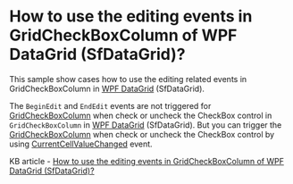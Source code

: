 # How to use the editing events in GridCheckBoxColumn of WPF DataGrid (SfDataGrid)?

This sample show cases how to use the editing related events in GridCheckBoxColumn in [WPF DataGrid](https://www.syncfusion.com/wpf-controls/datagrid) (SfDataGrid).

The `BeginEdit` and `EndEdit` events are not triggered for [GridCheckBoxColumn](https://help.syncfusion.com/cr/wpf/Syncfusion.UI.Xaml.Grid.GridCheckBoxColumn.html) when check or uncheck the CheckBox control in `GridCheckBoxColumn` in [WPF DataGrid](https://www.syncfusion.com/wpf-controls/datagrid) (SfDataGrid). But you can trigger the [GridCheckBoxColumn](https://help.syncfusion.com/cr/wpf/Syncfusion.UI.Xaml.Grid.GridCheckBoxColumn.html) when check or uncheck the CheckBox control by using [CurrentCellValueChanged](https://help.syncfusion.com/cr/wpf/Syncfusion.UI.Xaml.Grid.SfDataGrid.html#Syncfusion_UI_Xaml_Grid_SfDataGrid_CurrentCellValueChanged) event.

KB article - [How to use the editing events in GridCheckBoxColumn of WPF DataGrid (SfDataGrid)?](https://www.syncfusion.com/kb/6705/how-to-use-the-editing-related-events-in-gridcheckboxcolumn-of-wpf-datagrid-sfdatagrid)
